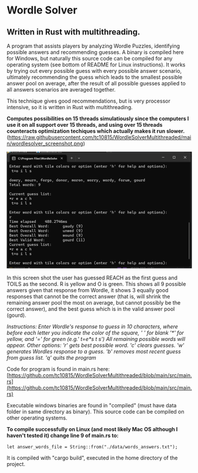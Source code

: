 # Wordle Solver
## Written in Rust with multithreading. 

A program that assists players by analyzing Wordle Puzzles, identifying possible answers and recommending guesses. A binary is compiled here for Windows, but naturally this source code can be compiled for any operating system (see bottom of README for Linux instructions).
It works by trying out every possible guess with every possible answer scenario, ultimately recommending the guess which leads to the 
smallest possible answer pool on average, after the result of all possible guesses applied to all answers scenarios are averaged together.

This technique gives good recommendations, but is very processor intensive,
so it is written in Rust with multithreading. 

**Computes possibilities on 15 threads simulatiously since the computers I use it
on all support over 15 threads, and using over 15 threads counteracts optimization
techiques which actually makes it run slower.**
(https://raw.githubusercontent.com/tc10815/WordleSolverMultithreaded/main/wordlesolver_screenshot.png)

![screenshot](https://raw.githubusercontent.com/tc10815/WordleSolverMultithreaded/main/wordlesolver_screenshot.png)

In this screen shot the user has guessed REACH as the first guess and TOILS as the second. R is yellow and O is green.
This shows all 9 possible answers given that response from Wordle, it shows 3 equally good responses that cannot be 
the correct answer (that is, will shrink the remaining answer pool the most on average, but cannot possibly be the correct answer), and the best guess which is in the valid answer pool (gourd). 
 
*Instructions: Enter Wordle's response to guess in 10 characters, where before
each letter you indicate the color of the square, ' ' for blank '\*' for yellow,
and '=' for green (e.g.' t=e\*s t s') All remaining possible words will appear.
Other options: 'r' gets best possible word. 'c' clears guesses. 'w' generates
Wordles response to a guess. 'b' removes most recent guess from guess list.
'q' quits the program*


Code for program is found in main.rs here:
[https://github.com/tc10815/WordleSolverMultithreaded/blob/main/src/main.rs](https://github.com/tc10815/WordleSolverMultithreaded/blob/main/src/main.rs)

Executable windows binaries are found in "compiled" (must have data folder in same directory as binary). This source code can be compiled on other operating systems.

**To compile successfully on Linux (and most likely Mac OS although I haven't tested it) change line 9 of main.rs to:**

    let answer_words_file = String::from("./data/words_answers.txt");

It is compiled with "cargo build", executed in the home directory of the project.
